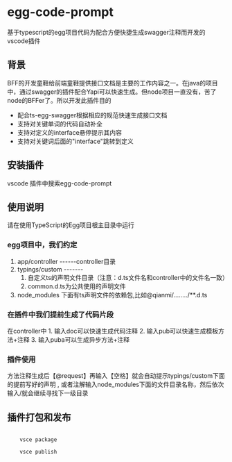 # egg-code-prompt
基于typescript的egg项目代码为配合方便快捷生成swagger注释而开发的vscode插件

## 背景

BFF的开发童鞋给前端童鞋提供接口文档是主要的工作内容之一。在java的项目中，通过swagger的插件配合Yapi可以快速生成。但node项目一直没有，苦了node的BFFer了。所以开发此插件目的
* 配合ts-egg-swagger根据相应的规范快速生成接口文档
* 支持对关键单词的代码自动补全
* 支持对定义的interface悬停提示其内容
* 支持对关键词后面的"interface"跳转到定义

## 安装插件
vscode 插件中搜索egg-code-prompt

## 使用说明
请在使用TypeScript的Egg项目根主目录中运行
### egg项目中，我们约定

1. app/controller ------controller目录
2. typings/custom -------
   1. 自定义ts的声明文件目录（注意：d.ts文件名和controller中的文件名一致）
   2. common.d.ts为公共使用的声明文件
3. node_modules 下面有ts声明文件的依赖包,比如@qianmi/......../**.d.ts

### 在插件中我们提前生成了代码片段

在controller中
    1. 输入doc可以快速生成代码注释
    2. 输入pub可以快速生成模板方法+注释
    3. 输入puba可以生成异步方法+注释

### 插件使用

方法注释生成后【@request】再输入【空格】就会自动提示typings/custom下面的提前写好的声明
, 或者注解输入node_modules下面的文件目录名称，然后依次输入/就会继续寻找下一级目录

## 插件打包和发布
```node
    
    vsce package
    
    vsce publish
```